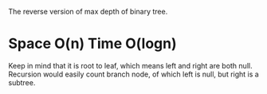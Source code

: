 
The reverse version of max depth of binary tree.   

Space O(n)   Time O(logn) 
====================================
Keep in mind that it is root to leaf, which means left and right are both null.   Recursion would easily count branch node, of which left is null, but right is a subtree.   

